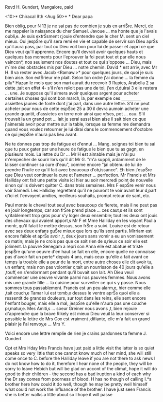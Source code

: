 Revd H. Gundert, Mangalore, paid

<10>* Chiracal 9th <Aug 50>*
 <Friday>*
Dear papa

Bien oblig‚ pour N 13 je ne sai pas de combien je suis en arriŠre. Merci, de me rappeler la naissance du cher Samuel. Javoue … ma honte que je l'avais oubli‚e. Je suis extrŠsment r‚jouie d'entendre que le cher M. sent un ciel mieux. Oui jespŠre qu'il sera remi en vie et capable de servir son Dieu aprŠs qu'il aura pass‚ par tout ou Dieu voit bon pour lui de passer et appri ce que Dieu veut qu'il apprenne. Encore qu'il devrait avoir quelques hauts et quelques bas moments pour l'eprouver la foi peut tout et par elle nous vaincon*, nos seulement nos doutes et tout ce qui s'oppose … Dieu, mais mˆme des obstacles mis par Dieu … notre chemin. David <Sanyasi>* est arriv‚ avec Mr H. Il va rester avec Jacob <Ramaw.>* pour quelques jours, de quoi je suis bien aise. Son extŠrieur me plait. Selon ton ordre j'ai donne … la femme du pilu* Hazan le mois que son mari aurait du recevoir 3 Rupies, Arabella 2 sa dette ‚tait en effet 4- s'il n'en re‡oit pas une de toi, j'en d‚duirai 3 elle restera … une. Je suppose qu'il aimera avoir quelques argent pour acheter certaines choses qui sont bon march‚ la, par exemple ces __________ assiettes jaunes de fonte dont j'ai parl‚ dans une autre lettre. S'il ne peut acheter pour nous de cette espŠce 25 a 30 il devra aumoin acheter une grande quantit‚ d'assietes en terre noir ainsi que vƒses, pot … eau. S'il trouvait la un grand pot … lait je serai aussi bien aise il sait bien ce que j'aimerais avoir pour mettre sur la table, lorsque sa femme me demandra quand vous voulez retourner je lui dirai dans le commencement d'octobre ce qui jespŠre n'aura pas lieu avant.

Ne te donnes pas trop de fatigue et d'ennui … Mang. soignes toi bien tu sai que tu peux gater par une heure de fatigue le bien que tu as gagn‚ en plusieurs mois. La lettre du Dr … Mr H est aimable mais je n'ai pu m'empecher de sourir lors qu'il dit Mr G. "m'a suppli‚ ardamment de le laisser continuer sa cure d'eau", comme encore "jai obtenu de lui de prendre l'huile ce qu'il fait avec beaucoup d'ob‚issance". Eh bien j'espŠre que Dieu veut continuer la cure et l'amener … perfection. Mr Francis et Mrs Halliday ont fait une petite visite ici hier au soir mercredi point de nouvelle sinon qu'ils doivent quitter C. dans trois semaines. Mrs F espŠre venir nous voir Samedi. Les Halliday regrettent qu'il ne pouront te voir avant leur d‚part d'ici et t'envoyent amities, meilleurs souhaits, prompt retour de sant‚ etc.

Paul monte le cheval tout seul avec beaucoup de fierete, mais il ne peut pas en jouir longtemps, car son frŠre prend place … ces caut‚s et ils sont v‚ritablement trop gros pour s'y loger deux ensemble; tout les deux ont jouis des chevaux qui avaient apport‚s Mr F et Mme Halliday en les voyant Paul a montr‚ qu'il falait le mettre dessus, son frŠre a suivi. 
Louise est de retour avec ses deux enfans guŠre mieux que lors qu'ils sont partis. Mirriam est encore faible et aprŠs avoir ‚t‚ deux jours sans vomir a eu un vomissement ce matin; mais je ne crois pas que ce soit rien de s‚rieux ce soir elle est joliment. la pauvre Senegam a repri son Anna elle est abatue et triste jespŠre qu'une oeuvre d'en haut se fait en elle, encore quelle ne connaisse pas d'avoir fait un perte* depuis 4 ans, mais ceux qu'elle a fait avant ce temps la trouble elle a peur de la mort, entre autre choses elle dit avoir tu‚ un enfant; mais non pas volontier c‚tait un nourrisson de 40 jours qu'elle a ‚touff‚ en s'endormant pendant qu'il buvait son lait. Ah Dieu veuil commencer une oeuvre vivante parmi nos pauvres femmes. Nous avons mis une grande fille … la cuisine pour surveiller ce qui s y passe. Nous sommes tous passablement. Francis est un peu alarm‚e, hier comme elle ‚tait couch‚e Tamar lui est tomb‚e dessus le ventre aprŠs quoi elle a ressentit de grandes douleurs, sur tout dans les reins, elle sent encore l'enfant bouger, mais elle a mal, jespŠre qu'elle n'aura pas une couche pr‚matur‚e. Mes Amiti‚s … soeur Greiner nous avons ‚t‚ bien rejouie d'apprendre que la brave Rikely est mieux Dieu veuil la leur conserver si possible la lettre de Mrs Cox est vraiment ‚difiante, elle m'a fait un grand plaisir je l'ai renvoy‚e … Mrs Y.

Voici encore une lettre remplie de rien je crains pardonnes
 ta femme J. Gundert

Cpt et Mrs Hday Mrs Francis have just paid a little visit the latter is so quiet speaks so very little that one cannot know much of her mind, she will still come once to C. before the Halliday leave if you are not there to ask news I do not know how to do it, therefore I hear none of the people, they will be sorry to leave Hebich but will be glad on accont of the climat, hope it will do good to their children - the second has a bad iruption a kind of each why the Dr say comes from poorness of blood. H has no though of calling I.<rions>*s brother here how could it do well, though he may be pretty well himself what could not work the influance of the brother. I have just seen Francis she is better walks a little about so I hope it will passe

